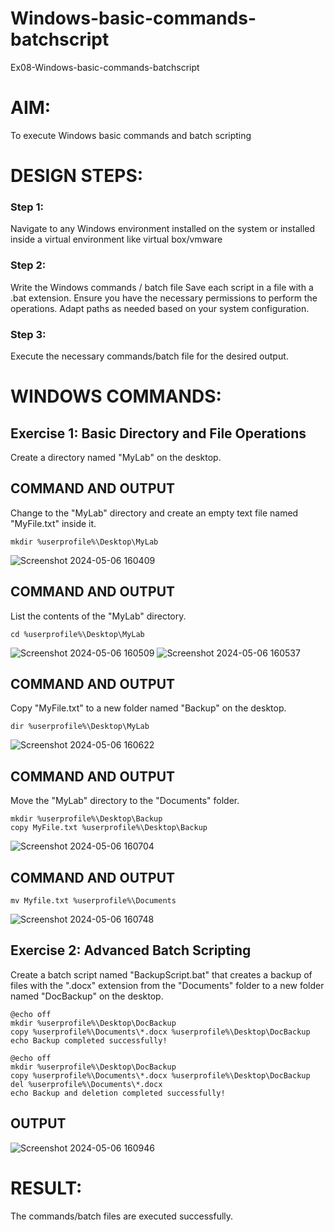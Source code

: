 # Windows-basic-commands-batchscript
Ex08-Windows-basic-commands-batchscript

# AIM:
To execute Windows basic commands and batch scripting

# DESIGN STEPS:

### Step 1:

Navigate to any Windows environment installed on the system or installed inside a virtual environment like virtual box/vmware 

### Step 2:

Write the Windows commands / batch file
Save each script in a file with a .bat extension.
Ensure you have the necessary permissions to perform the operations.
Adapt paths as needed based on your system configuration.
### Step 3:

Execute the necessary commands/batch file for the desired output. 




# WINDOWS COMMANDS:
## Exercise 1: Basic Directory and File Operations
Create a directory named "MyLab" on the desktop.


## COMMAND AND OUTPUT

Change to the "MyLab" directory and create an empty text file named "MyFile.txt" inside it.

```
mkdir %userprofile%\Desktop\MyLab
```

![Screenshot 2024-05-06 160409](https://github.com/syedfayaz3105/Windows-basic-commands-batchscript/assets/144870652/e645a0cf-c15e-4878-9198-0bfe3545d262)



## COMMAND AND OUTPUT

List the contents of the "MyLab" directory.
```
cd %userprofile%\Desktop\MyLab
```
![Screenshot 2024-05-06 160509](https://github.com/syedfayaz3105/Windows-basic-commands-batchscript/assets/144870652/7ba1f914-b9f9-4465-afff-5070ab1b76f2)
![Screenshot 2024-05-06 160537](https://github.com/syedfayaz3105/Windows-basic-commands-batchscript/assets/144870652/489ee6b2-55dc-4b2c-a491-1ba582253bed)




## COMMAND AND OUTPUT

Copy "MyFile.txt" to a new folder named "Backup" on the desktop.
```
dir %userprofile%\Desktop\MyLab
```
![Screenshot 2024-05-06 160622](https://github.com/syedfayaz3105/Windows-basic-commands-batchscript/assets/144870652/3ecabfe2-06c0-4429-83eb-c6efcf8c8000)


## COMMAND AND OUTPUT

Move the "MyLab" directory to the "Documents" folder.
```
mkdir %userprofile%\Desktop\Backup
copy MyFile.txt %userprofile%\Desktop\Backup
```
![Screenshot 2024-05-06 160704](https://github.com/syedfayaz3105/Windows-basic-commands-batchscript/assets/144870652/47f9ae3f-7832-41e8-9e1e-b70b9a9d992a)



## COMMAND AND OUTPUT
```
mv Myfile.txt %userprofile%\Documents
```
![Screenshot 2024-05-06 160748](https://github.com/syedfayaz3105/Windows-basic-commands-batchscript/assets/144870652/8ca09d49-c643-4a09-8db6-d3b52d9231de)



## Exercise 2: Advanced Batch Scripting
Create a batch script named "BackupScript.bat" that creates a backup of files with the ".docx" extension from the "Documents" folder to a new folder named "DocBackup" on the desktop.
```
@echo off
mkdir %userprofile%\Desktop\DocBackup
copy %userprofile%\Documents\*.docx %userprofile%\Desktop\DocBackup
echo Backup completed successfully!
```
```
@echo off
mkdir %userprofile%\Desktop\DocBackup
copy %userprofile%\Documents\*.docx %userprofile%\Desktop\DocBackup
del %userprofile%\Documents\*.docx
echo Backup and deletion completed successfully!
```
## OUTPUT

![Screenshot 2024-05-06 160946](https://github.com/syedfayaz3105/Windows-basic-commands-batchscript/assets/144870652/2162366e-2e03-4754-982a-81ae59d67170)




# RESULT:
The commands/batch files are executed successfully.

